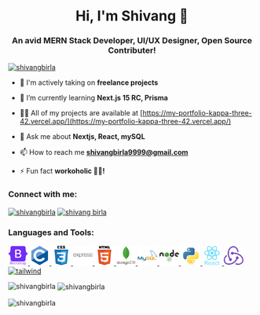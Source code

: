 <h1 align="center">Hi, I'm Shivang 👋</h1>
<h3 align="center">An avid MERN Stack Developer, UI/UX Designer, Open Source Contributer!</h3>

<p align="left"> <a href="https://twitter.com/shivangbirla" target="blank"><img src="https://img.shields.io/twitter/follow/shivangbirla?logo=twitter&style=for-the-badge" alt="shivangbirla" /></a> </p>

- 🔭 I'm actively taking on **freelance projects** 

- 🌱 I’m currently learning **Next.js 15 RC, Prisma**

- 👨‍💻 All of my projects are available at [https://my-portfolio-kappa-three-42.vercel.app/](https://my-portfolio-kappa-three-42.vercel.app/)

- 💬 Ask me about **Nextjs, React, mySQL**

- 📫 How to reach me **shivangbirla9999@gmail.com**

- ⚡ Fun fact **workoholic 👊👊!**

<h3 align="left">Connect with me:</h3>
<p align="left">
<a href="https://twitter.com/shivangbirla" target="blank"><img align="center" src="https://raw.githubusercontent.com/rahuldkjain/github-profile-readme-generator/master/src/images/icons/Social/twitter.svg" alt="shivangbirla" height="30" width="40" /></a>
<a href="https://linkedin.com/in/shivang birla" target="blank"><img align="center" src="https://raw.githubusercontent.com/rahuldkjain/github-profile-readme-generator/master/src/images/icons/Social/linked-in-alt.svg" alt="shivang birla" height="30" width="40" /></a>
</p>

<h3 align="left">Languages and Tools:</h3>
<p align="left"> <a href="https://getbootstrap.com" target="_blank" rel="noreferrer"> <img src="https://raw.githubusercontent.com/devicons/devicon/master/icons/bootstrap/bootstrap-plain-wordmark.svg" alt="bootstrap" width="40" height="40"/> </a> <a href="https://www.cprogramming.com/" target="_blank" rel="noreferrer"> <img src="https://raw.githubusercontent.com/devicons/devicon/master/icons/c/c-original.svg" alt="c" width="40" height="40"/> </a> <a href="https://www.w3schools.com/css/" target="_blank" rel="noreferrer"> <img src="https://raw.githubusercontent.com/devicons/devicon/master/icons/css3/css3-original-wordmark.svg" alt="css3" width="40" height="40"/> </a> <a href="https://expressjs.com" target="_blank" rel="noreferrer"> <img src="https://raw.githubusercontent.com/devicons/devicon/master/icons/express/express-original-wordmark.svg" alt="express" width="40" height="40"/> </a> <a href="https://www.w3.org/html/" target="_blank" rel="noreferrer"> <img src="https://raw.githubusercontent.com/devicons/devicon/master/icons/html5/html5-original-wordmark.svg" alt="html5" width="40" height="40"/> </a> <a href="https://www.mongodb.com/" target="_blank" rel="noreferrer"> <img src="https://raw.githubusercontent.com/devicons/devicon/master/icons/mongodb/mongodb-original-wordmark.svg" alt="mongodb" width="40" height="40"/> </a> <a href="https://www.mysql.com/" target="_blank" rel="noreferrer"> <img src="https://raw.githubusercontent.com/devicons/devicon/master/icons/mysql/mysql-original-wordmark.svg" alt="mysql" width="40" height="40"/> </a> <a href="https://nodejs.org" target="_blank" rel="noreferrer"> <img src="https://raw.githubusercontent.com/devicons/devicon/master/icons/nodejs/nodejs-original-wordmark.svg" alt="nodejs" width="40" height="40"/> </a> <a href="https://www.python.org" target="_blank" rel="noreferrer"> <img src="https://raw.githubusercontent.com/devicons/devicon/master/icons/python/python-original.svg" alt="python" width="40" height="40"/> </a> <a href="https://reactjs.org/" target="_blank" rel="noreferrer"> <img src="https://raw.githubusercontent.com/devicons/devicon/master/icons/react/react-original-wordmark.svg" alt="react" width="40" height="40"/> </a> <a href="https://redux.js.org" target="_blank" rel="noreferrer"> <img src="https://raw.githubusercontent.com/devicons/devicon/master/icons/redux/redux-original.svg" alt="redux" width="40" height="40"/> </a> <a href="https://tailwindcss.com/" target="_blank" rel="noreferrer"> <img src="https://www.vectorlogo.zone/logos/tailwindcss/tailwindcss-icon.svg" alt="tailwind" width="40" height="40"/> </a> </p>

<p><img align="left" src="https://github-readme-stats.vercel.app/api/top-langs?username=shivangbirla&show_icons=true&locale=en&layout=compact" alt="shivangbirla" /></p>

<p>&nbsp;<img align="center" src="https://github-readme-stats.vercel.app/api?username=shivangbirla&show_icons=true&locale=en" alt="shivangbirla" /></p>

<p><img align="center" src="https://github-readme-streak-stats.herokuapp.com/?user=shivangbirla&" alt="shivangbirla" /></p>
